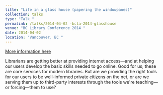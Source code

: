 ```yaml
---
title: "Life in a glass house (papering the windowpanes)"
collection: talks
type: "Talk "
permalink: /talks/2014-04-02 -bcla-2014-glasshouse
venue: "BC Library Conference 2014 "
date: 2014-04-02 
location: "Vancouver, BC "
---
```


[More information here](https://librarianaut.com/2014/04/05/life-in-a-glass-house-the-ebooks-part-bclc2014/)

Librarians are getting better at providing internet access—and at helping our users develop the basic skills needed to go online. Good for us; these are core services for modern libraries. But are we providing the right tools for our users to be well-informed private citizens on the net, or are we serving them up to third-party interests through the tools we&apos;re teaching—or forcing—them to use?
